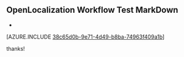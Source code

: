 ## OpenLocalization Workflow Test MarkDown
* 

[AZURE.INCLUDE [38c65d0b-9e71-4d49-b8ba-74963f409a1b](calleeMd1.md)]

 
thanks!